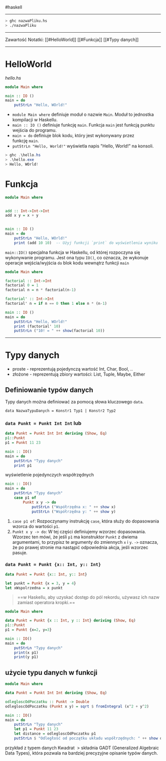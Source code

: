 #haskell 

----------
```bash
> ghc nazwaPliku.hs
> ./nazwaPliku
```

----
Zawartość Notatki:
[[#HelloWorld]]
[[#Funkcja]]
[[#Typy danych]]


----
# HelloWorld
*hello.hs*
```haskell
module Main where

main :: IO ()
main = do
    putStrLn "Hello, WOrld!"
```
- `module Main where` definiuje moduł o nazwie `Main`. Moduł to jednostka kompilacji w Haskellu.
- `main :: IO ()` definiuje funkcję `main`. Funkcja `main` jest funkcją punktu wejścia do programu.
- `main = do` definiuje blok kodu, który jest wykonywany przez funkcję `main`.
- `putStrLn "Hello, World!"` wyświetla napis "Hello, World!" na konsoli.

```powershell
> ghc .\hello.hs
> .\hello.exe
> Hello, WOrld!
```

# Funkcja

```haskell
module Main where
  

add :: Int->Int->Int
add x y = x + y
  

main :: IO ()
main = do
    putStrLn "Hello, WOrld!"
    print (add 10 10)  -- Użyj funkcji `print` do wyświetlenia wyniku
```

`main::IO()` specjalna funkcja  w Haskellu, od której rozpoczyna się wykonywanie programu. Jest ona typu `IO()`, co oznacza, że wykonuje operacje wejścia/wyjścia
`do` blok kodu wewnątrz funkcji `main` 

```haskell
module Main where

factorial :: Int->Int
factorial 0 = 1
factorial n = n * factorial(n-1)

factorial' :: Int->Int
factorial' n = if n == 0 then 1 else n * (n-1)

main :: IO ()
main = do
    putStrLn "Hello, WOrld!"
    print (factorial' 10)
    putStrLn ("10! = " ++ show(factorial 10))
```

------------
# Typy danych
- proste - reprezentują pojedynczą wartość Int, Char, Bool, ..
- złożone - reprezentują zbiory wartości:  List, Tuple, Maybe, Either 

## Definiowanie typów danych
Typy danych można definiować za pomocą słowa kluczowego `data`.

`data NazwaTypuDanych = Konstr1 Typ1 | Konstr2 Typ2`

### `data Punkt = Punkt Int Int` lub
```haskell
data Punkt = Punkt Int Int deriving (Show, Eq)
p1::Punkt
p1 = Punkt 11 23

main :: IO()
main = do
    putStrLn "Typy danych"
    print p1
```
wyświetlenie pojedynczych współrzędnych
```haskell
main :: IO()
main = do
    putStrLn "Typy danych"
    case p1 of
        Punkt x y -> do
            putStrLn ("Współrzędna x: " ++ show x)
            putStrLn ("Współrzędna y: " ++ show y)
```

1. `case p1 of`: Rozpoczynamy instrukcję `case`, która służy do dopasowania wzorca do wartości `p1`.
2. `Punkt x y -> do`: W tej części definiujemy wzorzec dopasowania. Wzorzec ten mówi, że jeśli `p1` ma konstruktor `Punkt` z dwiema argumentami, to przypisz te argumenty do zmiennych `x` i `y`.
	`->` oznacza, że po prawej stronie ma nastąpić odpowiednia akcja, jeśli wzorzec pasuje.
    

### `data Punkt = Punkt {x:: Int, y:: Int}`
```haskell
data Punkt = Punkt {x:: Int, y:: Int}

let punkt = Punkt {x = 3, y = 4}
let xWspolrzedna = x punkt

```

> ==w Haskellu, aby uzyskać dostęp do pól rekordu, używasz ich nazw zamiast operatora kropki.==

```haskell
module Main where

data Punkt = Punkt {x :: Int, y :: Int} deriving (Show, Eq)
p1::Punkt
p1 = Punkt {x=2, y=3}

main :: IO()
main = do
    putStrLn "Typy danych"
    print(x p1)
    print(y p1)
```


## użycie typu danych w funkcji
```haskell
module Main where

data Punkt = Punkt Int Int deriving (Show, Eq)

odlegloscOdPoczatku :: Punkt -> Double
odlegloscOdPoczatku (Punkt x y) = sqrt $ fromIntegral (x^2 + y^2)

main :: IO()
main = do
    putStrLn "Typy danych"
    let p1 = Punkt 11 23
    let distance = odlegloscOdPoczatku p1
    putStrLn $ "Odległość od początku układu współrzędnych: " ++ show distance
```

przykład z typem danych Kwadrat
 > składnia GADT (Generalized Algebraic Data Types), która pozwala na bardziej precyzyjne opisanie typów danych.

 


